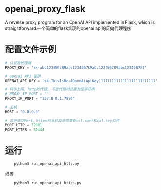 # openai_proxy_flask
A reverse proxy program for an OpenAI API implemented in Flask, which is straightforward.一个简单的flask实现的openai api的反向代理程序

# 配置文件示例
```python
# 认证被代理端
PROXY_KEY = "sk-abc123456789abc123456789abc123456789abc123456789"

# openai API 密钥
OPENAI_API_KEY = 'sk-ThisIsRealOpenAiApiKey11111111111111111111111111'

# 科学上网，http的代理, 不走代理时设置为空字符串
# PROXY_IP_PORT = ""
PROXY_IP_PORT = "127.0.0.1:7890"

# 主机
HOST = "0.0.0.0"

# 监听端口Port，https时当前目录需要有ssl.cert和ssl.key文件
PORT_HTTP = 52081
PORT_HTTPS = 52444

```

# 运行
```bash
    python3 run_openai_api_http.py
```
或者
```bash
    python3 run_openai_api_https.py
```